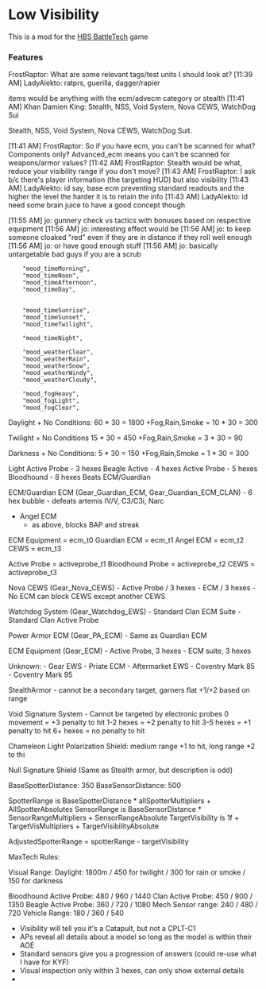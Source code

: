 # Low Visibility
This is a mod for the [HBS BattleTech](http://battletechgame.com/) game 

### Features


FrostRaptor: What are some relevant tags/test units I should look at?
[11:39 AM] LadyAlekto: ratprs, guerilla, dagger/rapier

items would be anything with the ecm/advecm category or stealth
[11:41 AM] Khan Damien King: Stealth, NSS, Void System, Nova CEWS, WatchDog Sui

Stealth, NSS, Void System, Nova CEWS, WatchDog Suit.

[11:41 AM] FrostRaptor: So if you have ecm, you can't be scanned for what? Components only? Advanced_ecm means you can't be  scanned for  weapons/armor values?
[11:42 AM] FrostRaptor: Stealth would be what, reduce your visibility range if you don't move?
[11:43 AM] FrostRaptor: I ask b/c there's player information (the targeting HUD) but also visibility
[11:43 AM] LadyAlekto: id say, base ecm preventing standard readouts and the higher the level the harder it is to retain the info
[11:43 AM] LadyAlekto: id need some brain juice to have a good concept though

[11:55 AM] jo: gunnery check vs tactics with bonuses based on respective equipment
[11:56 AM] jo: interesting effect would be
[11:56 AM] jo: to keep someone cloaked "red" even if they are in distance if they roll well enough
[11:56 AM] jo: or have good enough stuff
[11:56 AM] jo: basically untargetable bad guys if you are a scrub

		"mood_timeMorning",
		"mood_timeNoon",
		"mood_timeAfternoon",
		"mood_timeDay",

        
        "mood_timeSunrise",
		"mood_timeSunset",
		"mood_timeTwilight",

        "mood_timeNight",
		
        "mood_weatherClear",
		"mood_weatherRain",
		"mood_weatherSnow",
		"mood_weatherWindy",
		"mood_weatherCloudy",
		
        "mood_fogHeavy",
		"mood_fogLight",
		"mood_fogClear",

Daylight + No Conditions: 60 * 30 = 1800
+Fog,Rain,Smoke = 10 * 30 = 300

Twilight + No Conditions 15 * 30 = 450
+Fog,Rain,Smoke = 3 * 30 = 90

Darkness + No Conditions: 5 * 30 = 150
+Fog,Rain,Smoke = 1 * 30 = 300

Light Active Probe - 3 hexes
Beagle Active - 4 hexes
Active Probe - 5 hexes
Bloodhound - 8 hexes
    Beats ECM/Guardian

ECM/Guardian ECM (Gear_Guardian_ECM, Gear_Guardian_ECM_CLAN)
    - 6 hex bubble
    - defeats artemis IV/V, C3/C3i, Narc
- Angel ECM
    - as above, blocks BAP and streak


ECM Equipment = ecm_t0
Guardian ECM = ecm_t1
Angel ECM = ecm_t2
CEWS = ecm_t3

Active Probe = activeprobe_t1
Bloodhound Probe = activeprobe_t2
CEWS = activeprobe_t3

Nova CEWS (Gear_Nova_CEWS)
    - Active Probe / 3 hexes
    - ECM / 3 hexes
    - No ECM can block CEWS except another CEWS

Watchdog System (Gear_Watchdog_EWS)
    - Standard Clan ECM Suite
    - Standard Clan Active Probe

Power Armor ECM (Gear_PA_ECM)
    - Same as Guardian ECM

ECM Equipment (Gear_ECM)
    - Active Probe, 3 hexes
    - ECM suite, 3 hexes

Unknown:
    - Gear EWS
    - Priate ECM
    - Aftermarket EWS
    - Coventry Mark 85
    - Coventry Mark 95

StealthArmor - cannot be a secondary target, garners flat +1/+2 based on range

Void Signature System - Cannot be targeted by electronic probes
    0 movement = +3 penalty to hit
    1-2 hexes = +2 penalty to hit
    3-5 hexes = +1 penalty to hit
    6+ hexes = no penalty to hit

Chameleon Light Polarization Shield:
    medium range +1 to hit, long range +2 to thi

Null Signature Shield
    (Same as Stealth armor, but description is odd)

BaseSpotterDistance: 350
BaseSensorDistance: 500

SpotterRange is BaseSpotterDistance * allSpotterMultipliers + AllSpotterAbsolutes
SensorRange is BaseSensorDistance * SensorRangeMultipliers + SensorRangeAbsolute
TargetVisibility is 1f + TargetVisMultipliers + TargetVisibilityAbsolute

AdjustedSpotterRange = spotterRange - targetVisibility

MaxTech Rules:

Visual Range:  Daylight: 1800m / 450 for twilight / 300 for rain or smoke / 150 for darkness

Bloodhound Active Probe: 480 / 960 / 1440
Clan Active Probe: 450 / 900 / 1350
Beagle Active Probe: 360 / 720 / 1080
Mech Sensor range: 240 / 480 / 720
Vehicle Range: 180 / 360 / 540


- Visibility will tell you it's a Catapult, but not a CPLT-C1
- APs reveal all details about a model so long as the model is within their AOE
- Standard sensors give you a progression of answers (could re-use what I have for KYF)
- Visual inspection only within 3 hexes, can only show external details
- 